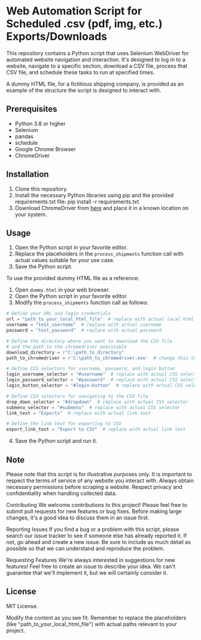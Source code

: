 # Web Automation Script for Scheduled .csv (pdf, img, etc.) Exports/Downloads

This repository contains a Python script that uses Selenium WebDriver for automated website navigation and interaction. It's designed to log in to a website, navigate to a specific section, download a CSV file, process that CSV file, and schedule these tasks to run at specified times.

A dummy HTML file, for a fictitious shipping company, is provided as an example of the structure the script is designed to interact with.

## Prerequisites

- Python 3.8 or higher
- Selenium
- pandas
- schedule
- Google Chrome Browser
- ChromeDriver

## Installation

1. Clone this repository.
2. Install the necessary Python libraries using pip and the provided requirements.txt file:
  pip install -r requirements.txt
3. Download ChromeDriver from [here](https://sites.google.com/a/chromium.org/chromedriver/) and place it in a known location on your system.

## Usage

1. Open the Python script in your favorite editor.
2. Replace the placeholders in the `process_shipments` function call with actual values suitable for your use case.
3. Save the Python script.

To use the provided dummy HTML file as a reference:

1. Open `dummy.html` in your web browser.
2. Open the Python script in your favorite editor.
3. Modify the `process_shipments` function call as follows:

 ```python
 # Define your URL and login credentials
 url = "path_to_your_local_html_file"  # replace with actual local html file path
 username = "test_username"  # replace with actual username
 password = "test_password"  # replace with actual password

 # Define the directory where you want to download the CSV file
 # and the path to the chromedriver executable
 download_directory = r"C:\path_to_directory"
 path_to_chromedriver = r'C:\path_to_chromedriver.exe'  # change this to your actual path

 # Define CSS selectors for username, password, and login button
 login_username_selector = "#username"  # replace with actual CSS selector
 login_password_selector = "#password"  # replace with actual CSS selector
 login_button_selector = "#login-button"  # replace with actual CSS selector

 # Define CSS selectors for navigating to the CSV file
 drop_down_selector = "#dropdown"  # replace with actual CSS selector
 submenu_selector = "#submenu"  # replace with actual CSS selector
 link_text = "Exports"  # replace with actual link text

 # Define the link text for exporting to CSV
 export_link_text = "Export to CSV"  # replace with actual link text
 ```
4. Save the Python script and run it.

## Note

Please note that this script is for illustrative purposes only. It is important to respect the terms of service of any website you interact with. Always obtain necessary permissions before scraping a website. Respect privacy and confidentiality when handling collected data.

Contributing
We welcome contributions to this project! Please feel free to submit pull requests for new features or bug fixes. Before making large changes, it's a good idea to discuss them in an issue first.

Reporting Issues
If you find a bug or a problem with this script, please search our issue tracker to see if someone else has already reported it. If not, go ahead and create a new issue. Be sure to include as much detail as possible so that we can understand and reproduce the problem.

Requesting Features
We're always interested in suggestions for new features! Feel free to create an issue to describe your idea. We can't guarantee that we'll implement it, but we will certainly consider it.

## License

MIT License.

Modify the content as you see fit. Remember to replace the placeholders (like "path_to_your_local_html_file") with actual paths relevant to your project.


